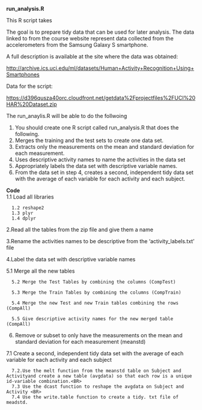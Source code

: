 <b>run_analysis.R</b>

This R script takes 

The goal is to prepare tidy data that can be used for later analysis.
The data linked to from the course website represent data collected from the accelerometers from the Samsung Galaxy S smartphone. 

A full description is available at the site where the data was obtained: 

http://archive.ics.uci.edu/ml/datasets/Human+Activity+Recognition+Using+Smartphones 

Data for the script:

https://d396qusza40orc.cloudfront.net/getdata%2Fprojectfiles%2FUCI%20HAR%20Dataset.zip 

The run_anaylis.R will be able to do the follwoing

1. You should create one R script called run_analysis.R that does the following. 
2. Merges the training and the test sets to create one data set.
3. Extracts only the measurements on the mean and standard deviation for each measurement. 
4. Uses descriptive activity names to name the activities in the data set
5. Appropriately labels the data set with descriptive variable names. 
6. From the data set in step 4, creates a second, independent tidy data set with the average of each variable for each activity and each subject.

<B>Code</B><BR>
1.1 Load all libraries<BR>

      1.2 reshape2
      1.3 plyr
      1.4 dplyr
      
2.Read all the tables from the zip file and give them a name<BR>

3.Rename the activities names to be descriptive from the ‘activity_labels.txt’ file<BR>

4.Label the data set with descriptive variable names<BR>

5.1 Merge all the new tables<BR>

      5.2 Merge the Test Tables by combining the columns (CompTest)
      
      5.3 Merge the Train Tables by combining the columns (CompTrain)
      
      5.4 Merge the new Test and new Train tables combining the rows (CompAll)
      
      5.5 Give descriptive activity names for the new merged table (CompAll)

6. Remove or subset to only have the measurements on the mean and standard deviation for each measurement (meanstd)<BR>

7.1 Create a second, independent tidy data set with the average of each variable for each activity and each subject <BR>

      7.2.Use the melt function from the meanstd table on Subject and Activityand create a new table (avgdata) so that each row is a unique id-variable combination.<BR>
      7.3 Use the dcast function to reshape the avgdata on Subject and Activity <BR>
      7.4 Use the write.table function to create a tidy. txt file of meadstd.
